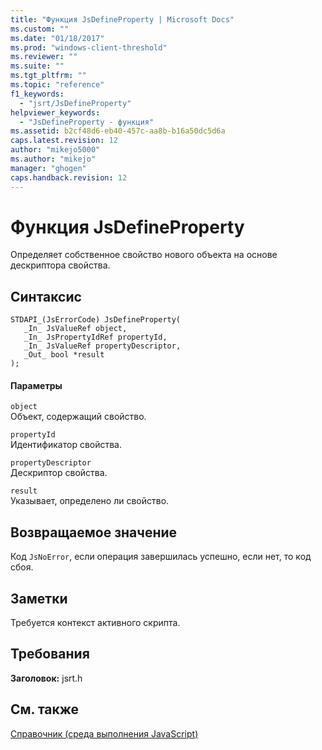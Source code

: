 ```yaml
---
title: "Функция JsDefineProperty | Microsoft Docs"
ms.custom: ""
ms.date: "01/18/2017"
ms.prod: "windows-client-threshold"
ms.reviewer: ""
ms.suite: ""
ms.tgt_pltfrm: ""
ms.topic: "reference"
f1_keywords: 
  - "jsrt/JsDefineProperty"
helpviewer_keywords: 
  - "JsDefineProperty - функция"
ms.assetid: b2cf48d6-eb40-457c-aa8b-b16a50dc5d6a
caps.latest.revision: 12
author: "mikejo5000"
ms.author: "mikejo"
manager: "ghogen"
caps.handback.revision: 12
---
```

# Функция JsDefineProperty
Определяет собственное свойство нового объекта на основе дескриптора свойства.  
  
## Синтаксис  
  
```  
STDAPI_(JsErrorCode) JsDefineProperty(  
   _In_ JsValueRef object,  
   _In_ JsPropertyIdRef propertyId,  
   _In_ JsValueRef propertyDescriptor,  
   _Out_ bool *result  
);  
```  
  
#### Параметры  
 `object`  
 Объект, содержащий свойство.  
  
 `propertyId`  
 Идентификатор свойства.  
  
 `propertyDescriptor`  
 Дескриптор свойства.  
  
 `result`  
 Указывает, определено ли свойство.  
  
## Возвращаемое значение  
 Код `JsNoError`, если операция завершилась успешно, если нет, то код сбоя.  
  
## Заметки  
 Требуется контекст активного скрипта.  
  
## Требования  
 **Заголовок:** jsrt.h  
  
## См. также  
 [Справочник \(среда выполнения JavaScript\)](../chakra-hosting/reference-javascript-runtime.md)